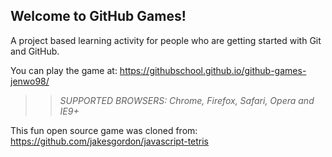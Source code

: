 ## Welcome to GitHub Games!

A project based learning activity for people who are getting started with Git and GitHub.

You can play the game at: https://githubschool.github.io/github-games-jenwo98/

>> _*SUPPORTED BROWSERS*: Chrome, Firefox, Safari, Opera and IE9+_

This fun open source game was cloned from: https://github.com/jakesgordon/javascript-tetris

